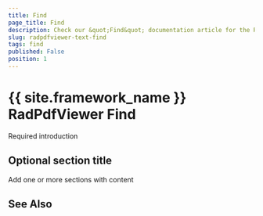 ```yaml
---
title: Find
page_title: Find
description: Check our &quot;Find&quot; documentation article for the RadPdfViewer {{ site.framework_name }} control.
slug: radpdfviewer-text-find
tags: find
published: False
position: 1
---
```


# {{ site.framework_name }} RadPdfViewer Find



Required introduction

## Optional section title

Add one or more sections with content

## See Also
